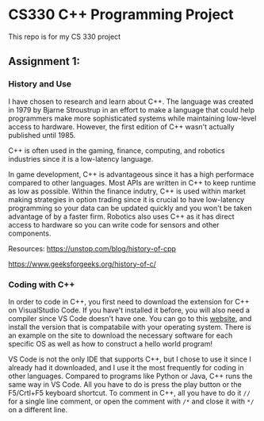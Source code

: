 # CS330 C++ Programming Project
This repo is for my CS 330 project

## Assignment 1:

### History and Use
I have chosen to research and learn about C++. The language was created in 1979 by Bjarne Stroustrup in an effort to make a language that could help programmers make more sophisticated systems while maintaining low-level access to hardware. However, the first edition of C++ wasn't actually published until 1985. 

C++ is often used in the gaming, finance, computing, and robotics industries since it is a low-latency language. 

In game development, C++ is advantageous since it has a high performace compared to other languages. Most APIs are written in C++ to keep runtime as low as possible. Within the finance indutry, C++ is used within market making strategies in option trading since it is crucial to have low-latency programming so your data can be updated quickly and you won't be taken advantage of by a faster firm. Robotics also uses C++ as it has direct access to hardware so you can write code for sensors and other components. 

Resources: https://unstop.com/blog/history-of-cpp

https://www.geeksforgeeks.org/history-of-c/

### Coding with C++

In order to code in C++, you first need to download the extension for C++ on VisualStudio Code. If you have't installed it before, you will also need a compiler since VS Code doesn't have one. You can go to this [website](https://code.visualstudio.com/docs/languages/cpp), and install the version that is compatabile with your operating system. There is an example on the site to download the necessary software for each specific OS as well as how to construct a hello world program!

VS Code is not the only IDE that supports C++, but I chose to use it since I already had it downloaded, and I use it the most frequently for coding in other languages. Compared to programs like Python or Java, C++ runs the same way in VS Code. All you have to do is press the play button or the F5/Crtl+F5 keyboard shortcut. 
To comment in C++, all you have to do it `//` for a single line comment, or open the comment with `/*` and close it with `*/` on a different line. 





